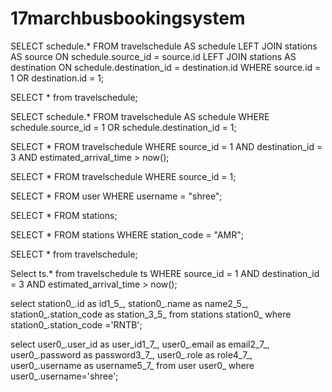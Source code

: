 # 17marchbusbookingsystem


SELECT schedule.* 
FROM travelschedule AS schedule 
LEFT JOIN stations AS source ON schedule.source_id = source.id
LEFT JOIN stations AS  destination ON schedule.destination_id = destination.id
WHERE source.id = 1 OR destination.id = 1;

SELECT * from travelschedule;

SELECT schedule.* 
FROM travelschedule AS schedule 
WHERE schedule.source_id = 1 OR schedule.destination_id = 1;

SELECT * FROM travelschedule 
WHERE source_id = 1
AND destination_id = 3
AND estimated_arrival_time > now();

SELECT * FROM travelschedule 
WHERE source_id = 1;

SELECT * FROM user WHERE username = "shree";

SELECT * FROM stations;

SELECT * FROM stations WHERE station_code = "AMR";

SELECT * from travelschedule;

Select ts.* from travelschedule ts WHERE source_id = 1 AND destination_id = 3 AND estimated_arrival_time > now();

select station0_.id as id1_5_, station0_.name as name2_5_, station0_.station_code as station_3_5_ from stations station0_ where station0_.station_code ='RNTB';

select user0_.user_id as user_id1_7_, user0_.email as email2_7_, user0_.password as password3_7_, user0_.role as role4_7_, user0_.username as username5_7_ from user user0_ where user0_.username='shree';
